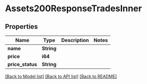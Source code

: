 # Assets200ResponseTradesInner

## Properties

Name | Type | Description | Notes
------------ | ------------- | ------------- | -------------
**name** | **String** |  | 
**price** | **i64** |  | 
**price_status** | **String** |  | 

[[Back to Model list]](../README.md#documentation-for-models) [[Back to API list]](../README.md#documentation-for-api-endpoints) [[Back to README]](../README.md)


